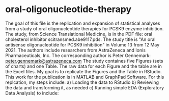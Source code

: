 # oral-oligonucleotide-therapy
The goal of this file is the replication and expansion of statistical analyses from a study of oral oligonucleotide therapies for PCSK9 enzyme inhibition.
The study, from Science Translational Medicine, is in the PDF file: oral cholesterol inhibitor scitransmed.abe9117.pds.  The study title is "An oral antisense oligonucleotide for PCSK9 inhibition" in Volume 13 from 12 May 2021.  The authors include researchers from AstraZeneca and Ionis Pharmaceuticals, Inc.  The corresponding author is Peter Gennemark: peter.gennemark@astrazeneca.com
The study containes five Figures (sets of charts) and one Table.  The raw data for each Figure and the table are in the Excel files. 
My goal is to replicate the Figures and the Table in RStudio.  This work for the publication is in MATLAB and GraphPad Software.
For this replcation, my steps include:
a) Loading the data to RStudio
b) Reviewing the data and transforming it, as needed
c) Running simple EDA (Exploratory Data Analysis) to include: 
